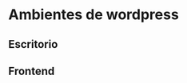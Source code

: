 # Ambientes de wordpress

## Escritorio

## Frontend

<!--stackedit_data:
eyJoaXN0b3J5IjpbMTgxNDQyNDI5Nl19
-->
